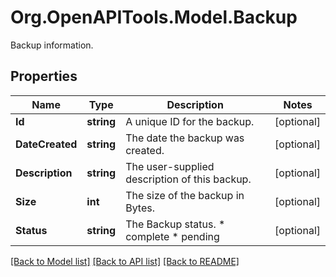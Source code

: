 # Org.OpenAPITools.Model.Backup
Backup information.

## Properties

Name | Type | Description | Notes
------------ | ------------- | ------------- | -------------
**Id** | **string** | A unique ID for the backup. | [optional] 
**DateCreated** | **string** | The date the backup was created. | [optional] 
**Description** | **string** | The user-supplied description of this backup. | [optional] 
**Size** | **int** | The size of the backup in Bytes. | [optional] 
**Status** | **string** | The Backup status.  * complete * pending | [optional] 

[[Back to Model list]](../README.md#documentation-for-models) [[Back to API list]](../README.md#documentation-for-api-endpoints) [[Back to README]](../README.md)

